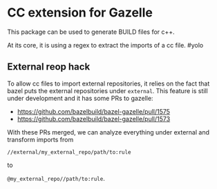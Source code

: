 # CC extension for Gazelle

This package can be used to generate BUILD files for c++.

At its core, it is using a regex to extract the imports of a cc file. #yolo
	
## External reop hack

To allow cc files to import external repositories, it relies on the fact that bazel puts the external repositories under `external`.
This feature is still under development and it has some PRs to gazelle:

- https://github.com/bazelbuild/bazel-gazelle/pull/1575
- https://github.com/bazelbuild/bazel-gazelle/pull/1573

With these PRs merged, we can analyze everything under external and transform imports from

`//external/my_external_repo/path/to:rule`

to

`@my_external_repo//path/to:rule`.
